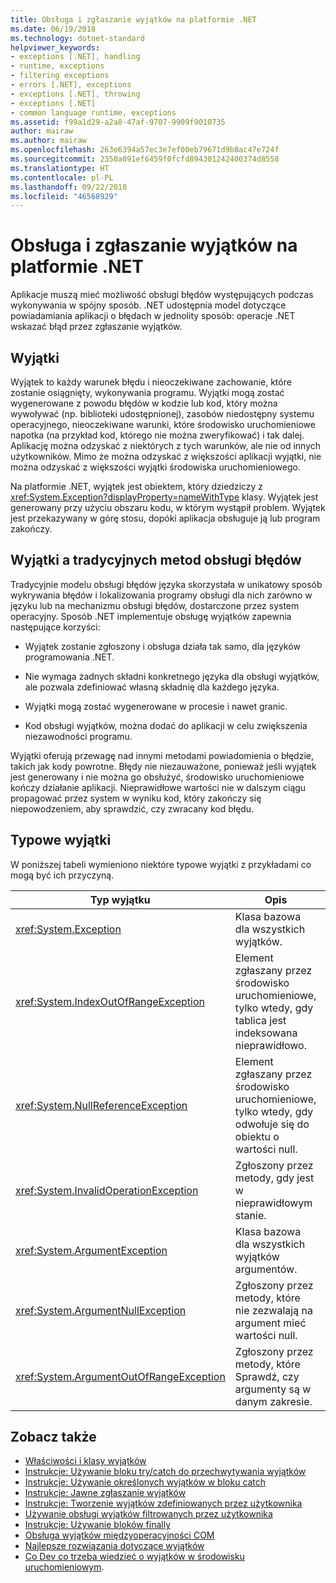 ```yaml
---
title: Obsługa i zgłaszanie wyjątków na platformie .NET
ms.date: 06/19/2018
ms.technology: dotnet-standard
helpviewer_keywords:
- exceptions [.NET], handling
- runtime, exceptions
- filtering exceptions
- errors [.NET], exceptions
- exceptions [.NET], throwing
- exceptions [.NET]
- common language runtime, exceptions
ms.assetid: f99a1d29-a2a8-47af-9707-9909f9010735
author: mairaw
ms.author: mairaw
ms.openlocfilehash: 263e6394a57ec3e7ef00eb79671d9b8ac47e724f
ms.sourcegitcommit: 2350a091ef6459f0fcfd894301242400374d8558
ms.translationtype: HT
ms.contentlocale: pl-PL
ms.lasthandoff: 09/22/2018
ms.locfileid: "46568929"
---
```

# <a name="handling-and-throwing-exceptions-in-net"></a>Obsługa i zgłaszanie wyjątków na platformie .NET

Aplikacje muszą mieć możliwość obsługi błędów występujących podczas wykonywania w spójny sposób. .NET udostępnia model dotyczące powiadamiania aplikacji o błędach w jednolity sposób: operacje .NET wskazać błąd przez zgłaszanie wyjątków.

## <a name="exceptions"></a>Wyjątki

Wyjątek to każdy warunek błędu i nieoczekiwane zachowanie, które zostanie osiągnięty, wykonywania programu. Wyjątki mogą zostać wygenerowane z powodu błędów w kodzie lub kod, który można wywoływać (np. biblioteki udostępnionej), zasobów niedostępny systemu operacyjnego, nieoczekiwane warunki, które środowisko uruchomieniowe napotka (na przykład kod, którego nie można zweryfikować) i tak dalej. Aplikację można odzyskać z niektórych z tych warunków, ale nie od innych użytkowników. Mimo że można odzyskać z większości aplikacji wyjątki, nie można odzyskać z większości wyjątki środowiska uruchomieniowego.

Na platformie .NET, wyjątek jest obiektem, który dziedziczy z <xref:System.Exception?displayProperty=nameWithType> klasy. Wyjątek jest generowany przy użyciu obszaru kodu, w którym wystąpił problem. Wyjątek jest przekazywany w górę stosu, dopóki aplikacja obsługuje ją lub program zakończy.

## <a name="exceptions-vs-traditional-error-handling-methods"></a>Wyjątki a tradycyjnych metod obsługi błędów

Tradycyjnie modelu obsługi błędów języka skorzystała w unikatowy sposób wykrywania błędów i lokalizowania programy obsługi dla nich zarówno w języku lub na mechanizmu obsługi błędów, dostarczone przez system operacyjny. Sposób .NET implementuje obsługę wyjątków zapewnia następujące korzyści:

- Wyjątek zostanie zgłoszony i obsługa działa tak samo, dla języków programowania .NET.

- Nie wymaga żadnych składni konkretnego języka dla obsługi wyjątków, ale pozwala zdefiniować własną składnię dla każdego języka.

- Wyjątki mogą zostać wygenerowane w procesie i nawet granic.

- Kod obsługi wyjątków, można dodać do aplikacji w celu zwiększenia niezawodności programu.

Wyjątki oferują przewagę nad innymi metodami powiadomienia o błędzie, takich jak kody powrotne. Błędy nie niezauważone, ponieważ jeśli wyjątek jest generowany i nie można go obsłużyć, środowisko uruchomieniowe kończy działanie aplikacji. Nieprawidłowe wartości nie w dalszym ciągu propagować przez system w wyniku kod, który zakończy się niepowodzeniem, aby sprawdzić, czy zwracany kod błędu.

## <a name="common-exceptions"></a>Typowe wyjątki

W poniższej tabeli wymieniono niektóre typowe wyjątki z przykładami co mogą być ich przyczyną.

| Typ wyjątku | Opis | Przykład |
| -------------- | ----------- | ------- |
| <xref:System.Exception> | Klasa bazowa dla wszystkich wyjątków. | Brak (Użyj klasy pochodnej tego wyjątku). |
| <xref:System.IndexOutOfRangeException> | Element zgłaszany przez środowisko uruchomieniowe, tylko wtedy, gdy tablica jest indeksowana nieprawidłowo. | Indeksowanie tablicy poza prawidłowym zakresem: <br /> `arr[arr.Length+1]` |
| <xref:System.NullReferenceException> | Element zgłaszany przez środowisko uruchomieniowe, tylko wtedy, gdy odwołuje się do obiektu o wartości null. | `object o = null;` <br /> `o.ToString();` |
| <xref:System.InvalidOperationException> | Zgłoszony przez metody, gdy jest w nieprawidłowym stanie. | Wywoływanie `Enumerator.MoveNext()` po usunięciu elementu z kolekcji źródłowej. |
| <xref:System.ArgumentException> | Klasa bazowa dla wszystkich wyjątków argumentów. | Brak (Użyj klasy pochodnej tego wyjątku). |
| <xref:System.ArgumentNullException> | Zgłoszony przez metody, które nie zezwalają na argument mieć wartości null. | `String s = null;` <br /> `"Calculate".IndexOf(s);`|
| <xref:System.ArgumentOutOfRangeException> | Zgłoszony przez metody, które Sprawdź, czy argumenty są w danym zakresie. | `String s = "string";` <br /> `s.Substring(s.Length+1);` |

## <a name="see-also"></a>Zobacz także

- [Właściwości i klasy wyjątków](exception-class-and-properties.md)  
- [Instrukcje: Używanie bloku try/catch do przechwytywania wyjątków](how-to-use-the-try-catch-block-to-catch-exceptions.md)  
- [Instrukcje: Używanie określonych wyjątków w bloku catch](how-to-use-specific-exceptions-in-a-catch-block.md)  
- [Instrukcje: Jawne zgłaszanie wyjątków](how-to-explicitly-throw-exceptions.md)  
- [Instrukcje: Tworzenie wyjątków zdefiniowanych przez użytkownika](how-to-create-user-defined-exceptions.md)  
- [Używanie obsługi wyjątków filtrowanych przez użytkownika](using-user-filtered-exception-handlers.md)  
- [Instrukcje: Używanie bloków finally](how-to-use-finally-blocks.md)  
- [Obsługa wyjątków międzyoperacyjności COM](handling-com-interop-exceptions.md)  
- [Najlepsze rozwiązania dotyczące wyjątków](best-practices-for-exceptions.md)  
- [Co Dev co trzeba wiedzieć o wyjątków w środowisku uruchomieniowym](https://github.com/dotnet/coreclr/blob/master/Documentation/botr/exceptions.md).
